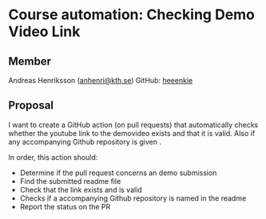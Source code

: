 # Course automation: Checking Demo Video Link

## Member

Andreas Henriksson (anhenri@kth.se)
GitHub: [heeenkie](https://github.com/heeenkie)

## Proposal

I want to create a GitHub action (on pull requests) that automatically checks whether the youtube link to the demovideo exists and that it is valid.
Also if any accompanying Github repository is given .

In order, this action should:

- Determine if the pull request concerns an demo submission
- Find the submitted readme file
- Check that the link exists and is valid
- Checks if a accompanying Github repository is named in the readme
- Report the status on the PR
